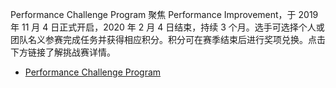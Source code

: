 Performance Challenge Program 聚焦 Performance Improvement，于 2019 年 11 月 4 日正式开启，2020 年 2 月 4 日结束，持续 3 个月。选手可选择个人或团队名义参赛完成任务并获得相应积分。积分可在赛季结束后进行奖项兑换。点击下方链接了解挑战赛详情。

- [Performance Challenge Program](performance-challenge-cn.md)